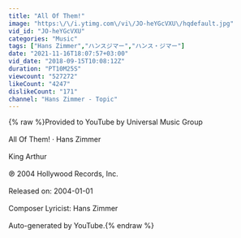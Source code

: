 ```yaml
---
title: "All Of Them!"
image: "https:\/\/i.ytimg.com\/vi\/JO-heYGcVXU\/hqdefault.jpg"
vid_id: "JO-heYGcVXU"
categories: "Music"
tags: ["Hans Zimmer","ハンスジマー","ハンス・ジマー"]
date: "2021-11-16T18:07:57+03:00"
vid_date: "2018-09-15T10:08:12Z"
duration: "PT10M25S"
viewcount: "527272"
likeCount: "4247"
dislikeCount: "171"
channel: "Hans Zimmer - Topic"
---
```

{% raw %}Provided to YouTube by Universal Music Group<br /><br />All Of Them! · Hans Zimmer<br /><br />King Arthur<br /><br />℗ 2004 Hollywood Records, Inc.<br /><br />Released on: 2004-01-01<br /><br />Composer  Lyricist: Hans Zimmer<br /><br />Auto-generated by YouTube.{% endraw %}
